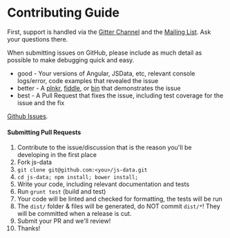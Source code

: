 # Contributing Guide

First, support is handled via the [Gitter Channel](https://gitter.im/js-data/js-data) and the [Mailing List](https://groups.io/org/groupsio/jsdata). Ask your questions there.

When submitting issues on GitHub, please include as much detail as possible to make debugging quick and easy.

- good - Your versions of Angular, JSData, etc, relevant console logs/error, code examples that revealed the issue
- better - A [plnkr](http://plnkr.co/), [fiddle](http://jsfiddle.net/), or [bin](http://jsbin.com/?html,output) that demonstrates the issue
- best - A Pull Request that fixes the issue, including test coverage for the issue and the fix

[Github Issues](https://github.com/js-data/js-data/issues).

#### Submitting Pull Requests

1. Contribute to the issue/discussion that is the reason you'll be developing in the first place
1. Fork js-data
1. `git clone git@github.com:<you>/js-data.git`
1. `cd js-data; npm install; bower install;`
1. Write your code, including relevant documentation and tests
1. Run `grunt test` (build and test)
1. Your code will be linted and checked for formatting, the tests will be run
1. The `dist/` folder & files will be generated, do NOT commit `dist/*`! They will be committed when a release is cut.
1. Submit your PR and we'll review!
1. Thanks!
